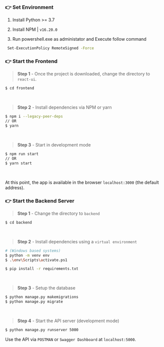 ### 👉 Set Environment

1. Install Python >= 3.7

2. Install NPM
| `v16.20.0` 

3. Run powershell.exe as administator and Execute follow command
```bash
 Set-ExecutionPolicy RemoteSigned -Force
```
### 👉 Start the Frontend 

> **Step 1** - Once the project is downloaded, change the directory to `react-ui`. 

```bash
$ cd frontend
```

<br >

> **Step 2** - Install dependencies via NPM or yarn

```bash
$ npm i --legacy-peer-deps
// OR
$ yarn
```

<br />

> **Step 3** - Start in development mode

```bash
$ npm run start 
// OR
$ yarn start
```

<br />

At this point, the app is available in the browser `localhost:3000` (the default address).
<br /> 

### 👉 Start the Backend Server 

> **Step 1** - Change the directory to `backend`

```bash
$ cd backend
```

<br >

> **Step 2** - Install dependencies using a `virtual environment`


```bash
# (Windows based systems)
$ python -m venv env
$ .\env\Scripts\activate.ps1

$ pip install -r requirements.txt
```

<br />

> **Step 3** - Setup the database 

```bash
$ python manage.py makemigrations
$ python manage.py migrate
```
<br />

> **Step 4** - Start the API server (development mode)

```bash
$ python manage.py runserver 5000
```

Use the API via `POSTMAN` or `Swagger Dashboard` at `localhost:5000`.
<br />


